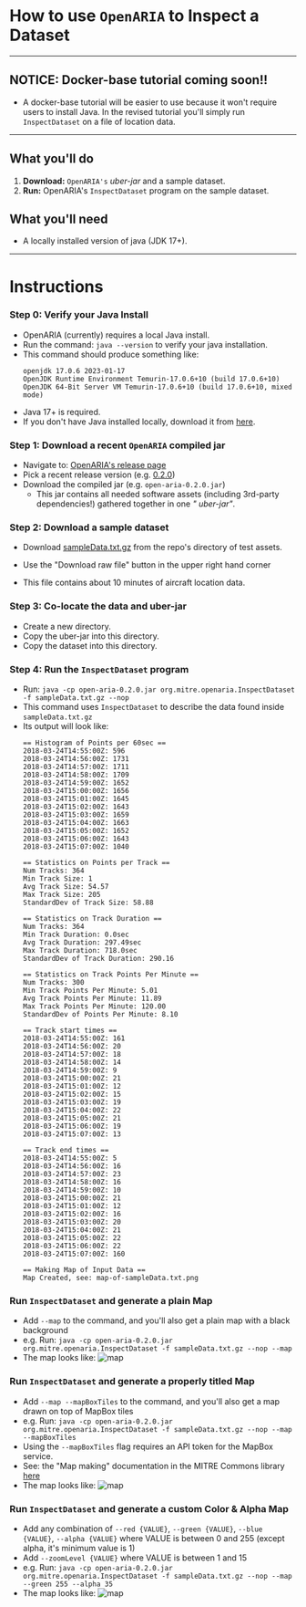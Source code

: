 # How to use `OpenARIA` to Inspect a Dataset

---

## NOTICE: Docker-base tutorial coming soon!!

- A docker-base tutorial will be easier to use because it won't require users to install Java. In the revised tutorial
  you'll simply run `InspectDataset` on a file of location data.

---

## What you'll do

1. **Download:** `OpenARIA's` _uber-jar_ and a sample dataset.
2. **Run:** OpenARIA's `InspectDataset` program on the sample dataset.

## What you'll need

- A locally installed version of java (JDK 17+).

---

# Instructions

### Step 0: Verify your Java Install

- OpenARIA (currently) requires a local Java install.
- Run the command: `java --version` to verify your java installation.
- This command should produce something like:
    ```
   openjdk 17.0.6 2023-01-17
   OpenJDK Runtime Environment Temurin-17.0.6+10 (build 17.0.6+10)
   OpenJDK 64-Bit Server VM Temurin-17.0.6+10 (build 17.0.6+10, mixed mode)
    ```
- Java 17+ is required.
- If you don't have Java installed locally, download it from [here](https://adoptium.net/).

### Step 1: Download a recent `OpenARIA` compiled jar

- Navigate to: [OpenARIA's release page](https://github.com/mitre-public/open-aria/releases)
- Pick a recent release version (e.g. [0.2.0](https://github.com/mitre-public/open-aria/releases/tag/0.2.0))
- Download the compiled jar (e.g. `open-aria-0.2.0.jar`)
    - This jar contains all needed software assets (including 3rd-party dependencies!) gathered together in one _"
      uber-jar"_.

### Step 2: Download a sample dataset

- Download [sampleData.txt.gz](https://github.com/mitre-public/open-aria/blob/main/open-aria-airborne/src/test/resources/sampleData.txt.gz)
from the repo's directory of test assets.
- Use the "Download raw file" button in the upper right hand corner

- This file contains about 10 minutes of aircraft location data.

### Step 3: Co-locate the data and uber-jar

- Create a new directory.
- Copy the uber-jar into this directory.
- Copy the dataset into this directory.

### Step 4: Run the `InspectDataset` program

- Run: `java -cp open-aria-0.2.0.jar org.mitre.openaria.InspectDataset -f sampleData.txt.gz --nop`
- This command uses `InspectDataset` to describe the data found inside `sampleData.txt.gz`
- Its output will look like:
    ```
    == Histogram of Points per 60sec ==
    2018-03-24T14:55:00Z: 596
    2018-03-24T14:56:00Z: 1731
    2018-03-24T14:57:00Z: 1711
    2018-03-24T14:58:00Z: 1709
    2018-03-24T14:59:00Z: 1652
    2018-03-24T15:00:00Z: 1656
    2018-03-24T15:01:00Z: 1645
    2018-03-24T15:02:00Z: 1643
    2018-03-24T15:03:00Z: 1659
    2018-03-24T15:04:00Z: 1663
    2018-03-24T15:05:00Z: 1652
    2018-03-24T15:06:00Z: 1643
    2018-03-24T15:07:00Z: 1040
  
    == Statistics on Points per Track ==
    Num Tracks: 364
    Min Track Size: 1
    Avg Track Size: 54.57
    Max Track Size: 205
    StandardDev of Track Size: 58.88
  
    == Statistics on Track Duration ==
    Num Tracks: 364
    Min Track Duration: 0.0sec
    Avg Track Duration: 297.49sec
    Max Track Duration: 718.0sec
    StandardDev of Track Duration: 290.16
  
    == Statistics on Track Points Per Minute ==
    Num Tracks: 300
    Min Track Points Per Minute: 5.01
    Avg Track Points Per Minute: 11.89
    Max Track Points Per Minute: 120.00
    StandardDev of Points Per Minute: 8.10
  
    == Track start times ==
    2018-03-24T14:55:00Z: 161
    2018-03-24T14:56:00Z: 20
    2018-03-24T14:57:00Z: 18
    2018-03-24T14:58:00Z: 14
    2018-03-24T14:59:00Z: 9
    2018-03-24T15:00:00Z: 21
    2018-03-24T15:01:00Z: 12
    2018-03-24T15:02:00Z: 15
    2018-03-24T15:03:00Z: 19
    2018-03-24T15:04:00Z: 22
    2018-03-24T15:05:00Z: 21
    2018-03-24T15:06:00Z: 19
    2018-03-24T15:07:00Z: 13
  
    == Track end times ==
    2018-03-24T14:55:00Z: 5
    2018-03-24T14:56:00Z: 16
    2018-03-24T14:57:00Z: 23
    2018-03-24T14:58:00Z: 16
    2018-03-24T14:59:00Z: 10
    2018-03-24T15:00:00Z: 21
    2018-03-24T15:01:00Z: 12
    2018-03-24T15:02:00Z: 16
    2018-03-24T15:03:00Z: 20
    2018-03-24T15:04:00Z: 21
    2018-03-24T15:05:00Z: 22
    2018-03-24T15:06:00Z: 22
    2018-03-24T15:07:00Z: 160
  
    == Making Map of Input Data ==
    Map Created, see: map-of-sampleData.txt.png
    ```

### Run `InspectDataset` and generate a plain Map

- Add `--map` to the command, and you'll also get a plain map with a black background
- e.g. Run: `java -cp open-aria-0.2.0.jar org.mitre.openaria.InspectDataset -f sampleData.txt.gz --nop --map`
- The map looks like:
  ![map](./../assets/plain-map-of-sampleData.txt.png)

### Run `InspectDataset` and generate a properly titled Map

- Add `--map --mapBoxTiles` to the command, and you'll also get a map drawn on top of MapBox tiles
- e.g. Run:
  `java -cp open-aria-0.2.0.jar org.mitre.openaria.InspectDataset -f sampleData.txt.gz --nop --map --mapBoxTiles`
- Using the `--mapBoxTiles` flag requires an API token for the MapBox service.
- See: the "Map making" documentation in the MITRE Commons
  library [here](https://github.com/mitre-public/commons/blob/main/docs/mapping.md)
- The map looks like:
  ![map](./../assets/tiled-map-of-sampleData.txt.png)

### Run `InspectDataset` and generate a custom Color & Alpha Map

- Add any combination of `--red {VALUE}`, `--green {VALUE}`, `--blue {VALUE}`, `--alpha {VALUE}` where VALUE is between
  0 and 255 (except alpha, it's minimum value is 1)
- Add `--zoomLevel {VALUE}` where VALUE is between 1 and 15
- e.g. Run:
  `java -cp open-aria-0.2.0.jar org.mitre.openaria.InspectDataset -f sampleData.txt.gz --nop --map --green 255 --alpha 35`
- The map looks like:
  ![map](./../assets/green-map-of-sampleData.txt.png)